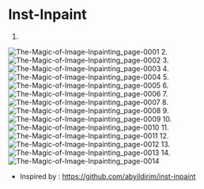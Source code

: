 # Inst-Inpaint

1.
![The-Magic-of-Image-Inpainting_page-0001](https://github.com/Rakib-data-scientist/Inst-Inpaint/assets/137823730/066e1fec-5ea4-4213-8aa3-02cbc925df1a)
2.
![The-Magic-of-Image-Inpainting_page-0002](https://github.com/Rakib-data-scientist/Inst-Inpaint/assets/137823730/14c655eb-4f54-49ed-b42e-c86e6124582a)
3.
![The-Magic-of-Image-Inpainting_page-0003](https://github.com/Rakib-data-scientist/Inst-Inpaint/assets/137823730/814cf7da-7831-4845-b8f7-817f01c287b0)
4.
![The-Magic-of-Image-Inpainting_page-0004](https://github.com/Rakib-data-scientist/Inst-Inpaint/assets/137823730/14dfaa0e-0804-45c2-8e0e-bffb5a4d3589)
5.
![The-Magic-of-Image-Inpainting_page-0005](https://github.com/Rakib-data-scientist/Inst-Inpaint/assets/137823730/d1deccaf-5094-4d14-8a7f-45884214faaa)
6.
![The-Magic-of-Image-Inpainting_page-0006](https://github.com/Rakib-data-scientist/Inst-Inpaint/assets/137823730/7716a73a-f13f-4b7b-b2b2-5322fc6f887d)
7.
![The-Magic-of-Image-Inpainting_page-0007](https://github.com/Rakib-data-scientist/Inst-Inpaint/assets/137823730/201df96a-405a-4de7-bc41-59471661004e)
8.
![The-Magic-of-Image-Inpainting_page-0008](https://github.com/Rakib-data-scientist/Inst-Inpaint/assets/137823730/66b0153a-8cda-44e6-8ae1-9ab51407f1ac)
9.
![The-Magic-of-Image-Inpainting_page-0009](https://github.com/Rakib-data-scientist/Inst-Inpaint/assets/137823730/2365d661-6ae8-4477-b170-c8352f1f8e48)
10.
![The-Magic-of-Image-Inpainting_page-0010](https://github.com/Rakib-data-scientist/Inst-Inpaint/assets/137823730/3c1ff598-59cd-4dc2-9ac7-1540c618d94e)
11.
![The-Magic-of-Image-Inpainting_page-0011](https://github.com/Rakib-data-scientist/Inst-Inpaint/assets/137823730/ff5cf4d2-99f9-49fc-94a4-1ca969fdbbe2)
12.
![The-Magic-of-Image-Inpainting_page-0012](https://github.com/Rakib-data-scientist/Inst-Inpaint/assets/137823730/3aaaa8ed-612d-44dc-ae87-a6a5c478c8e7)
13.
![The-Magic-of-Image-Inpainting_page-0013](https://github.com/Rakib-data-scientist/Inst-Inpaint/assets/137823730/def41d05-0d1a-4c2d-95aa-efbe00a92196)
14.
![The-Magic-of-Image-Inpainting_page-0014](https://github.com/Rakib-data-scientist/Inst-Inpaint/assets/137823730/4ce3d1cf-dd90-4147-a1a2-e9405d9a96b3)


* Inspired by : https://github.com/abyildirim/inst-inpaint

